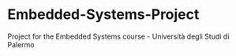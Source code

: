 # Embedded-Systems-Project
Project for the Embedded Systems course - Università degli Studi di Palermo
